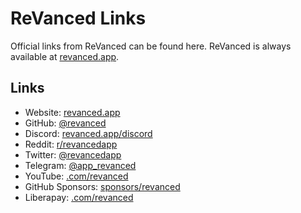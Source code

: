 # ReVanced Links

Official links from ReVanced can be found here. ReVanced is always available at [revanced.app](https://revanced.app).

## Links

- Website: [revanced.app](https://revanced.app)
- GitHub: [@revanced](https://github.com/revanced)
- Discord: [revanced.app/discord](https://revanced.app/discord)
- Reddit: [r/revancedapp](https://www.reddit.com/r/revancedapp)
- Twitter: [@revancedapp](https://twitter.com/revancedapp)
- Telegram: [@app_revanced](https://t.me/app_revanced)
- YouTube: [.com/revanced](https://www.youtube.com/@ReVanced)
- GitHub Sponsors: [sponsors/revanced](https://github.com/sponsors/revanced)
- Liberapay: [.com/revanced](https://liberapay.com/ReVanced/donate)

